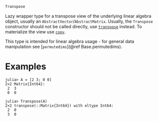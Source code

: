 ```julia
Transpose
```

Lazy wrapper type for a transpose view of the underlying linear algebra object, usually an `AbstractVector`/`AbstractMatrix`. Usually, the `Transpose` constructor should not be called directly, use [`transpose`](@ref) instead. To materialize the view use [`copy`](@ref).

This type is intended for linear algebra usage - for general data manipulation see [`permutedims`](@ref Base.permutedims).

# Examples

```jldoctest
julia> A = [2 3; 0 0]
2×2 Matrix{Int64}:
 2  3
 0  0

julia> Transpose(A)
2×2 transpose(::Matrix{Int64}) with eltype Int64:
 2  0
 3  0
```
